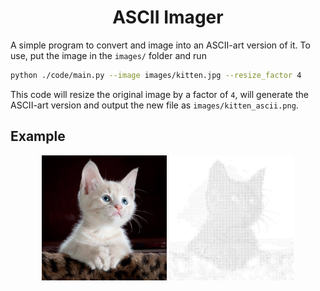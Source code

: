 <div align="center">
    <h1>ASCII Imager</h1>
</div>

A simple program to convert and image into an ASCII-art version of it. To use,
put the image in the `images/` folder and run

```bash
python ./code/main.py --image images/kitten.jpg --resize_factor 4
```

This code will resize the original image by a factor of `4`, will generate
the ASCII-art version and output the new file as `images/kitten_ascii.png`.

## Example

<p align="center">
    <img src="https://github.com/ffiza/ascii-imager/blob/main/images/kitten.jpg?raw=true" height=200>
    <img src="https://github.com/ffiza/ascii-imager/blob/main/images/output.png?raw=true" height=200>
</p>